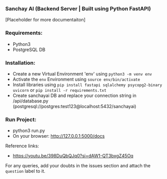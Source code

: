 ### Sanchay AI (Backend Server | Built using Python FastAPI)

[Placeholder for more documentaiton]

### Requirements:
- Python3 
- PostgreSQL DB

### Installation:

- Create a new Virtual Environment 'env' using `python3 -m venv env`
- Activate the `env` Environment using `source env/bin/activate`
- Install libraries using `pip install fastapi sqlalchemy psycopg2-binary uvicorn` or `pip install -r requirements.txt`
- Create sanchayai DB and replace your connection string in /api/database.py (postgresql://postgres:test123@localhost:5432/sanchayai)

### Run Project:

- python3 run.py
- On your browser: http://127.0.0.1:5000/docs


Reference links:
- https://youtu.be/398DuQbQJq0?si=dAW1-QT3bxgZ45Oq


For any queries, add your doubts in the issues section and attach the `question` label to it.